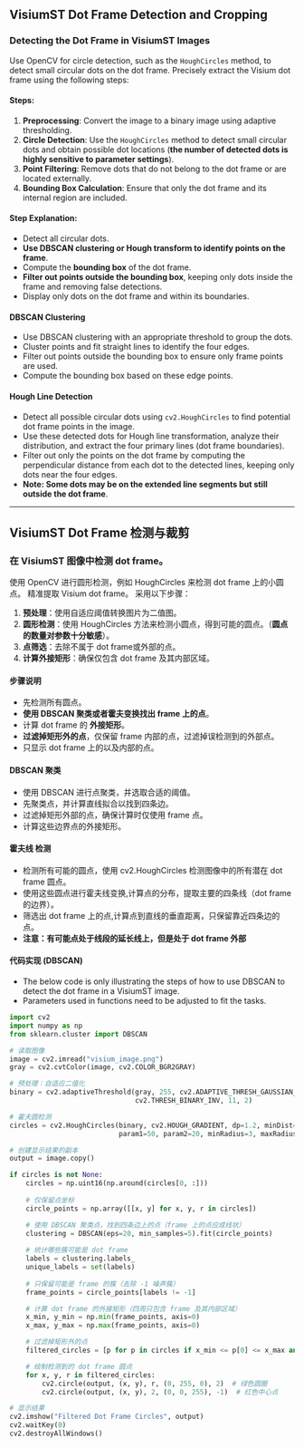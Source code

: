 ## VisiumST Dot Frame Detection and Cropping

### Detecting the Dot Frame in VisiumST Images

Use OpenCV for circle detection, such as the `HoughCircles` method, to detect small circular dots on the dot frame. Precisely extract the Visium dot frame using the following steps:

#### Steps:
1. **Preprocessing**: Convert the image to a binary image using adaptive thresholding.
2. **Circle Detection**: Use the `HoughCircles` method to detect small circular dots and obtain possible dot locations (**the number of detected dots is highly sensitive to parameter settings**).
3. **Point Filtering**: Remove dots that do not belong to the dot frame or are located externally.
4. **Bounding Box Calculation**: Ensure that only the dot frame and its internal region are included.

#### Step Explanation:
- Detect all circular dots.
- **Use DBSCAN clustering or Hough transform to identify points on the frame**.
- Compute the **bounding box** of the dot frame.
- **Filter out points outside the bounding box**, keeping only dots inside the frame and removing false detections.
- Display only dots on the dot frame and within its boundaries.

#### DBSCAN Clustering
- Use DBSCAN clustering with an appropriate threshold to group the dots.
- Cluster points and fit straight lines to identify the four edges.
- Filter out points outside the bounding box to ensure only frame points are used.
- Compute the bounding box based on these edge points.

#### Hough Line Detection
- Detect all possible circular dots using `cv2.HoughCircles` to find potential dot frame points in the image.
- Use these detected dots for Hough line transformation, analyze their distribution, and extract the four primary lines (dot frame boundaries).
- Filter out only the points on the dot frame by computing the perpendicular distance from each dot to the detected lines, keeping only dots near the four edges.
- **Note: Some dots may be on the extended line segments but still outside the dot frame**.


------
## VisiumST Dot Frame 检测与裁剪
### 在 VisiumST 图像中检测 dot frame。

使用 OpenCV 进行圆形检测，例如 HoughCircles 来检测 dot frame 上的小圆点。 精准提取 Visium dot frame。
采用以下步骤：
1. **预处理**：使用自适应阈值转换图片为二值图。
2. **圆形检测**：使用 HoughCircles 方法来检测小圆点，得到可能的圆点。（**圆点的数量对参数十分敏感**）。
3. **点筛选**：去除不属于 dot frame或外部的点。
4. **计算外接矩形**：确保仅包含 dot frame 及其内部区域。

#### **步骤说明**
- 先检测所有圆点。
- **使用 DBSCAN 聚类或者霍夫变换找出 frame 上的点**。
- 计算 dot frame 的 **外接矩形**。
- **过滤掉矩形外的点**，仅保留 frame 内部的点，过滤掉误检测到的外部点。
- 只显示 dot frame 上的以及内部的点。

#### **DBSCAN 聚类**
- 使用 DBSCAN 进行点聚类，并选取合适的阈值。
- 先聚类点，并计算直线拟合以找到四条边。
- 过滤掉矩形外部的点，确保计算时仅使用 frame 点。
- 计算这些边界点的外接矩形。

#### **霍夫线 检测**
- 检测所有可能的圆点，使用 cv2.HoughCircles 检测图像中的所有潜在 dot frame 圆点。
- 使用这些圆点进行霍夫线变换,计算点的分布，提取主要的四条线（dot frame 的边界）。
- 筛选出 dot frame 上的点,计算点到直线的垂直距离，只保留靠近四条边的点。
- **注意：有可能点处于线段的延长线上，但是处于 dot frame 外部**


#### **代码实现 (DBSCAN)**
- The below code is only illustrating the steps of how to use DBSCAN to detect the dot frame in a VisiumST image. 
- Parameters used in functions need to be adjusted to fit the tasks.
```python
import cv2
import numpy as np
from sklearn.cluster import DBSCAN

# 读取图像
image = cv2.imread("visium_image.png")
gray = cv2.cvtColor(image, cv2.COLOR_BGR2GRAY)

# 预处理：自适应二值化
binary = cv2.adaptiveThreshold(gray, 255, cv2.ADAPTIVE_THRESH_GAUSSIAN_C,
                               cv2.THRESH_BINARY_INV, 11, 2)

# 霍夫圆检测
circles = cv2.HoughCircles(binary, cv2.HOUGH_GRADIENT, dp=1.2, minDist=10,
                           param1=50, param2=20, minRadius=3, maxRadius=8)

# 创建显示结果的副本
output = image.copy()

if circles is not None:
    circles = np.uint16(np.around(circles[0, :]))
    
    # 仅保留点坐标
    circle_points = np.array([[x, y] for x, y, r in circles])

    # 使用 DBSCAN 聚类点，找到四条边上的点（frame 上的点应成线状）
    clustering = DBSCAN(eps=20, min_samples=5).fit(circle_points)
    
    # 统计哪些簇可能是 dot frame
    labels = clustering.labels_
    unique_labels = set(labels)
    
    # 只保留可能是 frame 的簇（去除 -1 噪声簇）
    frame_points = circle_points[labels != -1]

    # 计算 dot frame 的外接矩形（四周只包含 frame 及其内部区域）
    x_min, y_min = np.min(frame_points, axis=0)
    x_max, y_max = np.max(frame_points, axis=0)

    # 过滤掉矩形外的点
    filtered_circles = [p for p in circles if x_min <= p[0] <= x_max and y_min <= p[1] <= y_max]

    # 绘制检测到的 dot frame 圆点
    for x, y, r in filtered_circles:
        cv2.circle(output, (x, y), r, (0, 255, 0), 2)  # 绿色圆圈
        cv2.circle(output, (x, y), 2, (0, 0, 255), -1)  # 红色中心点

# 显示结果
cv2.imshow("Filtered Dot Frame Circles", output)
cv2.waitKey(0)
cv2.destroyAllWindows()
```

